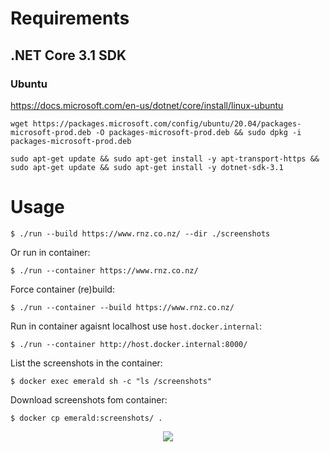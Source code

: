 # Requirements

## .NET Core 3.1 SDK

### Ubuntu 

https://docs.microsoft.com/en-us/dotnet/core/install/linux-ubuntu

```shell
wget https://packages.microsoft.com/config/ubuntu/20.04/packages-microsoft-prod.deb -O packages-microsoft-prod.deb && sudo dpkg -i packages-microsoft-prod.deb
```

```shell
sudo apt-get update && sudo apt-get install -y apt-transport-https && sudo apt-get update && sudo apt-get install -y dotnet-sdk-3.1
```

# Usage

```shell
$ ./run --build https://www.rnz.co.nz/ --dir ./screenshots
```

Or run in container:

```shell
$ ./run --container https://www.rnz.co.nz/
```

Force container (re)build:

```shell
$ ./run --container --build https://www.rnz.co.nz/
```

Run in container agaisnt localhost use `host.docker.internal`:

```shell
$ ./run --container http://host.docker.internal:8000/
```

List the screenshots in the container:

```
$ docker exec emerald sh -c "ls /screenshots"
```

Download screenshots fom container:

```shell
$ docker cp emerald:screenshots/ .
```

<p align="center">
  <img src="https://github.com/ben-biddington/emerald/raw/trunk/doc/https---www.rnz.co.nz--637352439552501962.png">
</p>